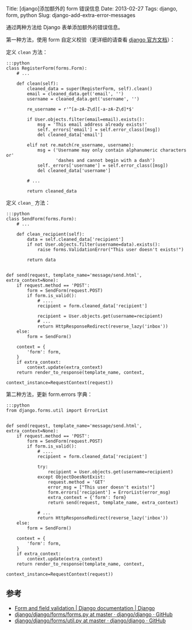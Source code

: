 Title: [django]添加额外的 form 错误信息
Date: 2013-02-27
Tags: django, form, python
Slug: django-add-extra-error-messages


通过两种方法给 Django 表单添加额外的错误信息。

第一种方法，使用 form 自定义校验（更详细的请查看 [django 官方文档](https://docs.djangoproject.com/en/dev/ref/forms/validation/)）：

定义 `clean` 方法：

    :::python
    class RegisterForm(forms.Form):
        # ...

        def clean(self):
            cleaned_data = super(RegisterForm, self).clean()
            email = cleaned_data.get('email', '')
            username = cleaned_data.get('username', '')

            re_username = r'^[a-zA-Z\d][-a-zA-Z\d]*$'

            if User.objects.filter(email=email).exists():
                msg = 'This email address already exists!'
                self._errors['email'] = self.error_class([msg])
                del cleaned_data['email']

            elif not re.match(re_username, username):
                msg = ('Username may only contain alphanumeric characters or'
                       'dashes and cannot begin with a dash')
                self._errors['username'] = self.error_class([msg])
                del cleaned_data['username']

            # ...

            return cleaned_data

定义 `clean_` 方法：

    :::python
    class SendForm(forms.Form):
        # ...

        def clean_recipient(self):
            data = self.cleaned_data['recipient']
            if not User.objects.filter(username=data).exists():
                raise forms.ValidationError("This user doesn't exists!")

            return data


    def send(request, template_name='message/send.html', extra_context=None):
        if request.method == 'POST':
            form = SendForm(request.POST)
            if form.is_valid():
                # ....
                recipient = form.cleaned_data['recipient']

                recipient = User.objects.get(username=recipient)
                # ...
                return HttpResponseRedirect(reverse_lazy('inbox'))
        else:
            form = SendForm()

        context = {
            'form': form,
        }
        if extra_context:
            context.update(extra_context)
        return render_to_response(template_name, context,
                                  context_instance=RequestContext(request))

第二种方法，更新 form.errors 字典：

    :::python
    from django.forms.util import ErrorList


    def send(request, template_name='message/send.html', extra_context=None):
        if request.method == 'POST':
            form = SendForm(request.POST)
            if form.is_valid():
                # ....
                recipient = form.cleaned_data['recipient']

                try:
                    recipient = User.objects.get(username=recipient)
                except ObjectDoesNotExist:
                    request.method = 'GET'
                    error_msg = ["This user doesn't exists!"]
                    form.errors['recipient'] = ErrorList(error_msg)
                    extra_context = {'form': form}
                    return send(request, template_name, extra_context)

                # ...
                return HttpResponseRedirect(reverse_lazy('inbox'))
        else:
            form = SendForm()

        context = {
            'form': form,
        }
        if extra_context:
            context.update(extra_context)
        return render_to_response(template_name, context,
                                  context_instance=RequestContext(request))

## 参考

* [Form and field validation | Django documentation | Django](https://docs.djangoproject.com/en/dev/ref/forms/validation/)
* [django/django/forms/forms.py at master · django/django · GitHub](https://github.com/django/django/blob/master/django/forms/forms.py)
* [django/django/forms/util.py at master · django/django · GitHub](https://github.com/django/django/blob/master/django/forms/util.py)
